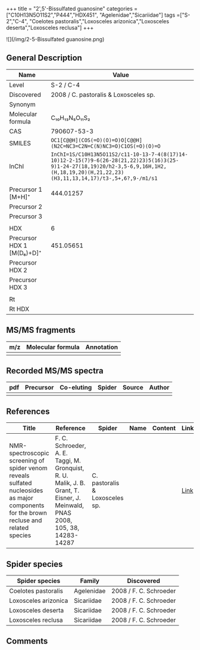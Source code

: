 +++
title = "2',5'-Bissulfated guanosine"
categories = ["C10H13N5O11S2","P444","HDX451",
"Agelenidae","Sicariidae"]
tags =["S-2","C-4",
"Coelotes pastoralis","Loxosceles arizonica","Loxosceles deserta","Loxosceles reclusa"]
+++

![](/img/2-5-Bissulfated guanosine.png)

## General Description

| Name                      | Value                                 |
|---------------------------|---------------------------------------|
| Level                     | S-2 / C-4                                   |
| Discovered                | 2008 / C. pastoralis & Loxosceles sp. |
| Synonym                   |                                       |
| Molecular formula         | C₁₀H₁₃N₅O₁₁S₂                         |
| CAS                       | 790607-53-3                           |
| SMILES | `OC1[C@@H](COS(=O)(O)=O)O[C@@H](N2C=NC3=C2N=C(N)NC3=O)C1OS(=O)(O)=O`  |
| InChI  | `InChI=1S/C10H13N5O11S2/c11-10-13-7-4(8(17)14-10)12-2-15(7)9-6(26-28(21,22)23)5(16)3(25-9)1-24-27(18,19)20/h2-3,5-6,9,16H,1H2,(H,18,19,20)(H,21,22,23)(H3,11,13,14,17)/t3-,5+,6?,9-/m1/s1`  |
|                           |                                       |
| Precursor 1 [M+H]⁺        | 444.01257                             |
| Precursor 2               |                                       |
| Precursor 3               |                                       |
|                           |                                       |
| HDX                       | 6                                     |
| Precursor HDX 1 [M(D₆)+D]⁺ | 451.05651                             |
| Precursor HDX 2           |                                       |
| Precursor HDX 3           |                                       |
|                           |                                       |
| Rt                        |                                       |
| Rt HDX                    |                                       |

## MS/MS fragments

| m/z | Molecular formula | Annotation |
|-----|-------------------|------------|
|     |                   |            |

## Recorded MS/MS spectra

| pdf | Precursor | Co-eluting | Spider | Source | Author |
|-----|-----------|------------|--------|--------|--------|
|     |           |            |        |        |        |

## References

| Title                                                                                                                  | Reference                                                                  | Spider      | Name | Content | Link                                           |
|----------------------------------------------------------------------------------------------------------------------------------------|-------------------------------------------------------------------------------------------------------------------------------|--------------------------------|------|---------|-----------------------------------------|
| NMR-spectroscopic screening of spider venom reveals sulfated nucleosides as major components for the brown recluse and related species | F. C. Schroeder, A. E. Taggi, M. Gronquist, R. U. Malik, J. B. Grant, T. Eisner, J. Meinwald, PNAS 2008, 105, 38, 14283-14287 | C. pastoralis & Loxosceles sp. |      |         | [Link](https://doi.org/10.1073/pnas.0806840105) |

## Spider species

| Spider species      | Family       | Discovered             |
|---------------------|--------------|------------------------|
| Coelotes pastoralis | Agelenidae | 2008 / F. C. Schroeder |
| Loxosceles arizonica      | Sicariidae   | 2008 / F. C. Schroeder |
| Loxosceles deserta      | Sicariidae   | 2008 / F. C. Schroeder |
| Loxosceles reclusa      | Sicariidae   | 2008 / F. C. Schroeder |

## Comments